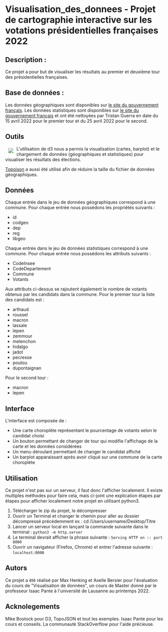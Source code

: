 # Visualisation_des_donnees - Projet de cartographie interactive sur les votations présidentielles françaises 2022
## Description :
Ce projet a pour but de visualiser les résultats au premier et deuxième tour des présidentielles françaises. 





## Base de données :
Les données géographiques sont disponibles sur [le site du gouvernement français](https://www.data.gouv.fr/fr/).
Les données statistiques sont disponibles sur [le site du gouvernement français](https://www.data.gouv.fr/fr/) et ont été nettoyées par Tristan Guerra en date du 15 avril 2022 pour le premier tour et du 25 avril 2022 pour le second. 


## Outils

<a href="https://d3js.org"><img src="https://d3js.org/logo.svg" align="left" hspace="10" vspace="6"></a>

L'utilisation de d3 nous a permis la visualisation (cartes, barplot) et le chargement de données (géographiques et statistiques) pour visualiser les résultats des élections. 

[Topojson](https://github.com/topojson/topojson) a aussi été utilisé afin de réduire la taille du fichier de données géographiques. 

## Données
Chaque entrée dans le jeu de données géographiques correspond à une commune. Pour chaque entrée nous possédons les propriétés suivants :
- id
- codgeo
- dep
- reg
- libgeo

 Chaque entrée dans le jeu de données statistiques correspond à une commune. Pour chaque entrée nous possédons les attributs suivants :
- CodeInsee
- CodeDepartement
- Commune
- Votants

Aux attributs ci-dessus se rajoutent également le nombre de votants obtenus par les candidats dans la commune. Pour le premier tour la liste des candidats est :
- arthaud
- roussel
- macron
- lassale
- lepen
- zemmour
- melenchon
- hidalgo
- jadot
- pecresse
- poutou
- dupontaignan

Pour le second tour :
- macron
- lepen

## Interface
L'interface est composée de :
- Une carte choroplète représentant le pourcentage de votants selon le candidat choisi
- Un bouton permettant de changer de tour qui modifie l'affichage de la carte et les données considérées
- Un menu déroulant permettant de changer le candidat affiché
- Un barplot apparaissant après avoir cliqué sur une commune de la carte choroplète
  
## Utilisation
Ce projet n'est pas sur un serveur, il faut donc l'afficher localement. Il existe multiples méthodes pour faire cela, mais ci-joint une explication étapes par étapes pour afficher localement notre projet en utilisant python3.
1. Télécharger le zip du projet, le décompresser
2. Ouvrir un Terminal et changer le chemin pour aller au dossier décompressé précédemment
ex : cd /Users/username/Desktop/Titre
3. Lancer un serveur local en lançant la commande suivante dans le terminal : `python3 -m http.server`
4. Le terminal devrait afficher la phrase suivante : `Serving HTTP on :: port 8000`
5. Ouvrir un navigateur (Firefox, Chrome) et entrer l'adresse suivante : `localhost:8000`

## Autors
Ce projet a été réalisé par Max Henking et Axelle Bersier pour l'évaluation du cours de "Visualisation de données", un cours de Master donné par le professeur Isaac Pante à l'université de Lausanne au printemps 2022.

## Acknolegements
Mike Bostock pour D3, TopoJSON et tout les exemples.
Isaac Pante pour les cours et conseils.
La communauté StackOverflow pour l'aide précieuse.
